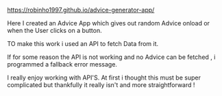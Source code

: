 https://robinho1997.github.io/advice-generator-app/

Here I created an Advice App which gives out random Advice onload or when the User clicks on a button.

TO make this work i used an API to fetch Data from it. 

If for some reason the API is not working and no Advice can be fetched , i programmed a fallback error message.

I really enjoy working with API'S. At first i thought this must be super complicated but thankfully it really isn't and more straightforward !
